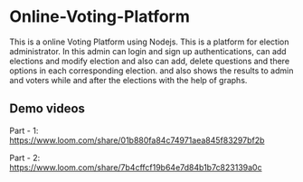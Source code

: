 # Online-Voting-Platform

This is a online Voting Platform using Nodejs.
This is a platform for election administrator.
In this admin can login and sign up authentications, can add elections and modify election and also can add, delete questions and there options in each corresponding election. 
and also shows the results to admin and voters while and after the elections with the help of graphs.

## Demo videos

Part - 1: https://www.loom.com/share/01b880fa84c74971aea845f83297bf2b

Part - 2: https://www.loom.com/share/7b4cffcf19b64e7d84b1b7c823139a0c

